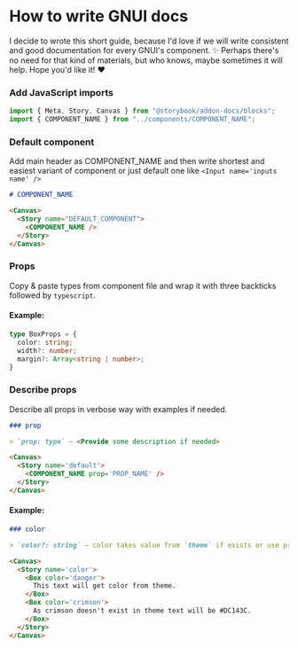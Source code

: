# How to write GNUI docs

I decide to wrote this short guide, because I'd love if we will write consistent and good documentation for every GNUI's component. ✨ Perhaps there's no need for that kind of materials, but who knows, maybe sometimes it will help. Hope you'd like it! ♥️

### Add JavaScript imports

```javascript
import { Meta, Story, Canvas } from "@storybook/addon-docs/blocks";
import { COMPONENT_NAME } from "../components/COMPONENT_NAME";
```

### Default component

Add main header as COMPONENT_NAME and then write shortest and easiest variant of component or just default one like `<Input name='inputs name' />`

```markdown
# COMPONENT_NAME

<Canvas>
  <Story name="DEFAULT_COMPONENT">
    <COMPONENT_NAME />
  </Story>
</Canvas>
```

### Props

Copy & paste types from component file and wrap it with three backticks followed by `typescript`.

#### Example:

```typescript
type BoxProps = {
  color: string;
  width?: number;
  margin?: Array<string | number>;
}
```

### Describe props

Describe all props in verbose way with examples if needed.

```markdown
### prop

> `prop: type` — <Provide some description if needed>

<Canvas>
  <Story name='default'>
    <COMPONENT_NAME prop='PROP_NAME' />
  </Story>
</Canvas>
```

#### Example:

```markdown
### color

> `color?: string` — color takes value from `theme` if exists or use provided value as is.

<Canvas>
  <Story name='color'>
    <Box color='danger'>
      This text will get color from theme.
    </Box>
    <Box color='crimson'>
      As crimson doesn't exist in theme text will be #DC143C.
    </Box>
  </Story>
</Canvas>
```
